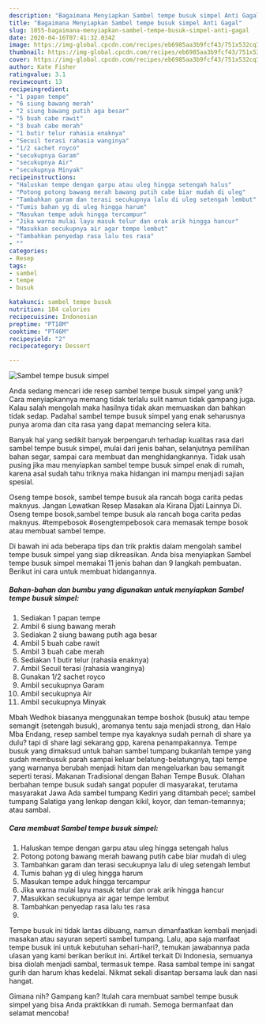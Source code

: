 ```yaml
---
description: "Bagaimana Menyiapkan Sambel tempe busuk simpel Anti Gagal"
title: "Bagaimana Menyiapkan Sambel tempe busuk simpel Anti Gagal"
slug: 1055-bagaimana-menyiapkan-sambel-tempe-busuk-simpel-anti-gagal
date: 2020-04-16T07:41:32.034Z
image: https://img-global.cpcdn.com/recipes/eb6985aa3b9fcf43/751x532cq70/sambel-tempe-busuk-simpel-foto-resep-utama.jpg
thumbnail: https://img-global.cpcdn.com/recipes/eb6985aa3b9fcf43/751x532cq70/sambel-tempe-busuk-simpel-foto-resep-utama.jpg
cover: https://img-global.cpcdn.com/recipes/eb6985aa3b9fcf43/751x532cq70/sambel-tempe-busuk-simpel-foto-resep-utama.jpg
author: Kate Fisher
ratingvalue: 3.1
reviewcount: 13
recipeingredient:
- "1 papan tempe"
- "6 siung bawang merah"
- "2 siung bawang putih aga besar"
- "5 buah cabe rawit"
- "3 buah cabe merah"
- "1 butir telur rahasia enaknya"
- "Secuil terasi rahasia wanginya"
- "1/2 sachet royco"
- "secukupnya Garam"
- "secukupnya Air"
- "secukupnya Minyak"
recipeinstructions:
- "Haluskan tempe dengan garpu atau uleg hingga setengah halus"
- "Potong potong bawang merah bawang putih cabe biar mudah di uleg"
- "Tambahkan garam dan terasi secukupnya lalu di uleg setengah lembut"
- "Tumis bahan yg di uleg hingga harum"
- "Masukan tempe aduk hingga tercampur"
- "Jika warna mulai layu masuk telur dan orak arik hingga hancur"
- "Masukkan secukupnya air agar tempe lembut"
- "Tambahkan penyedap rasa lalu tes rasa"
- ""
categories:
- Resep
tags:
- sambel
- tempe
- busuk

katakunci: sambel tempe busuk 
nutrition: 184 calories
recipecuisine: Indonesian
preptime: "PT18M"
cooktime: "PT46M"
recipeyield: "2"
recipecategory: Dessert

---
```



![Sambel tempe busuk simpel](https://img-global.cpcdn.com/recipes/eb6985aa3b9fcf43/751x532cq70/sambel-tempe-busuk-simpel-foto-resep-utama.jpg)

Anda sedang mencari ide resep sambel tempe busuk simpel yang unik? Cara menyiapkannya memang tidak terlalu sulit namun tidak gampang juga. Kalau salah mengolah maka hasilnya tidak akan memuaskan dan bahkan tidak sedap. Padahal sambel tempe busuk simpel yang enak seharusnya punya aroma dan cita rasa yang dapat memancing selera kita.

Banyak hal yang sedikit banyak berpengaruh terhadap kualitas rasa dari sambel tempe busuk simpel, mulai dari jenis bahan, selanjutnya pemilihan bahan segar, sampai cara membuat dan menghidangkannya. Tidak usah pusing jika mau menyiapkan sambel tempe busuk simpel enak di rumah, karena asal sudah tahu triknya maka hidangan ini mampu menjadi sajian spesial.

Oseng tempe bosok, sambel tempe busuk ala rancah boga carita pedas maknyus. Jangan Lewatkan Resep Masakan ala Kirana Djati Lainnya Di. Oseng tempe bosok,sambel tempe busuk ala rancah boga carita pedas maknyus. #tempebosok #osengtempebosok cara memasak tempe bosok atau membuat sambel tempe.


Di bawah ini ada beberapa tips dan trik praktis dalam mengolah sambel tempe busuk simpel yang siap dikreasikan. Anda bisa menyiapkan Sambel tempe busuk simpel memakai 11 jenis bahan dan 9 langkah pembuatan. Berikut ini cara untuk membuat hidangannya.

<!--inarticleads1-->

##### Bahan-bahan dan bumbu yang digunakan untuk menyiapkan Sambel tempe busuk simpel:

1. Sediakan 1 papan tempe
1. Ambil 6 siung bawang merah
1. Sediakan 2 siung bawang putih aga besar
1. Ambil 5 buah cabe rawit
1. Ambil 3 buah cabe merah
1. Sediakan 1 butir telur (rahasia enaknya)
1. Ambil Secuil terasi (rahasia wanginya)
1. Gunakan 1/2 sachet royco
1. Ambil secukupnya Garam
1. Ambil secukupnya Air
1. Ambil secukupnya Minyak


Mbah Wedhok biasanya menggunakan tempe boshok (busuk) atau tempe semangit (setengah busuk), aromanya tentu saja menjadi strong, dan Halo Mba Endang, resep sambel tempe nya kayaknya sudah pernah di share ya dulu? tapi di share lagi sekarang gpp, karena penampakannya. Tempe busuk yang dimaksud untuk bahan sambel tumpang bukanlah tempe yang sudah membusuk parah sampai keluar belatung-belatungnya, tapi tempe yang warnanya berubah menjadi hitam dan mengeluarkan bau semangit seperti terasi. Makanan Tradisional dengan Bahan Tempe Busuk. Olahan berbahan tempe busuk sudah sangat populer di masyarakat, terutama masyarakat Jawa Ada sambel tumpang Kediri yang ditambah pecel; sambel tumpang Salatiga yang lenkap dengan kikil, koyor, dan teman-temannya; atau sambal. 

<!--inarticleads2-->

##### Cara membuat Sambel tempe busuk simpel:

1. Haluskan tempe dengan garpu atau uleg hingga setengah halus
1. Potong potong bawang merah bawang putih cabe biar mudah di uleg
1. Tambahkan garam dan terasi secukupnya lalu di uleg setengah lembut
1. Tumis bahan yg di uleg hingga harum
1. Masukan tempe aduk hingga tercampur
1. Jika warna mulai layu masuk telur dan orak arik hingga hancur
1. Masukkan secukupnya air agar tempe lembut
1. Tambahkan penyedap rasa lalu tes rasa
1. 


Tempe busuk ini tidak lantas dibuang, namun dimanfaatkan kembali menjadi masakan atau sayuran seperti sambel tumpang. Lalu, apa saja manfaat tempe busuk ini untuk kebutuhan sehari-hari?, temukan jawabannya pada ulasan yang kami berikan berikut ini. Artikel terkait Di Indonesia, semuanya bisa diolah menjadi sambal, termasuk tempe. Rasa sambal tempe ini sangat gurih dan harum khas kedelai. Nikmat sekali disantap bersama lauk dan nasi hangat. 

Gimana nih? Gampang kan? Itulah cara membuat sambel tempe busuk simpel yang bisa Anda praktikkan di rumah. Semoga bermanfaat dan selamat mencoba!
